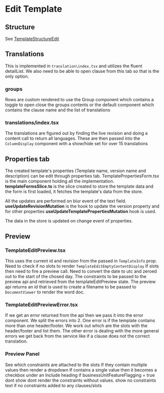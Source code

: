 # Edit Template

## Structure

See [TemplateStructureEdit](./TemplateStructureEdit.md)

## Translations

This is implemented in `translation\index.tsx` and utilizes the fluent detailList. We also need to be able to open clause from this tab so that is the only option.

### groups

Rows are custom rendered to use the Group component which contains a toggle to open close the groups contents or the default component which contains the clause name and the list of translations

### translations/index.tsx

The translations are figured out by finding the live revision and doing a content call to return all languages. These are then passed into the `ColumnDisplay` component with a show/hide set for over 15 translations

## Properties tab

The created template's properties (Template name, version name and description) can be edit through properties tab. TemplatePropertiesForm.tsx is the main component holding all the implementation.
**templateFormsSlice.ts** is the slice created to store the template data and the form is first loaded, it fetches the template's data from the store.

All the updates are performed on blur event of the text field. **useUpdateRevisionMutation** is the hook to update the version property and for other properties **useUpdateTemplatePropertiesMutation** hook is used.

The data in the store is updated on change event of properties.

## Preview

### TemplateEditPreview.tsx

This uses the current id and revision from the passed in `TemplateInfo` prop.
Need to check if no slots to render `TemplateEditEmptyContentDisplay`
If slots then need to fire a preview call. Need to convert the date to utc and zeroed out to the start of the chosed day. The constraints to be passed to the preview api and retrieved from the templateEditPreview state. The preview api returns an id that is used to create a filename to be passed to `DocumentViewer` to render the word doc.

### TemplateEditPreviewError.tsx

If we get an error returned from the api then we pass it into the error component. We split the errors into 2. One error is if the template contains more than one header/footer. We work out which are the slots with the header/footer and list them. The other error is dealing with the more general errors we get back from the service like if a clause does not the correct translation.

### Preview Panel

See which constraints are attached to the slots
If they contain multiple values then render a dropdown
If contains a single value then it becomes a checkbox under an Include heading
if businessUnitFeatureFlagging = true dont show dont render the constraints without values.
show no constraints text if no constraints added to any clauses/slots
